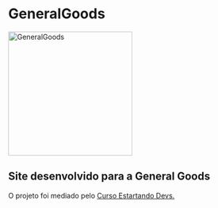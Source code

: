 # GeneralGoods
<p align="left">
  <a href="https://www.generalgoods.com.br/" target="_blank" >
    <img alt="GeneralGoods" src="https://www.generalgoods.com.br/img/logo.png" width="250px" />
  </a>
</p>

 ## Site  desenvolvido para a General Goods 

<p>O projeto foi mediado pelo <a href="https://www.estartandodevs.com.br/" target="_blank"> Curso Estartando Devs. </a> </p>

